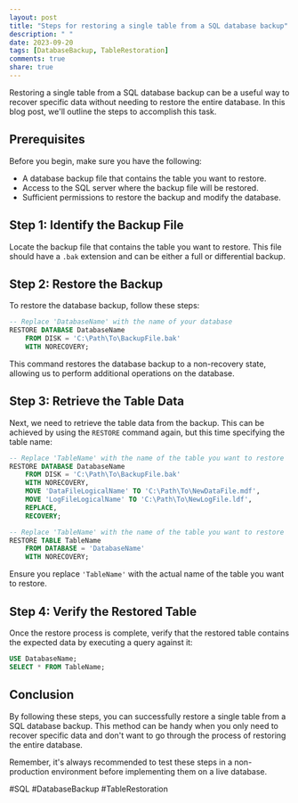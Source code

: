 ```yaml
---
layout: post
title: "Steps for restoring a single table from a SQL database backup"
description: " "
date: 2023-09-20
tags: [DatabaseBackup, TableRestoration]
comments: true
share: true
---
```


Restoring a single table from a SQL database backup can be a useful way to recover specific data without needing to restore the entire database. In this blog post, we'll outline the steps to accomplish this task.

## Prerequisites
Before you begin, make sure you have the following:

- A database backup file that contains the table you want to restore.
- Access to the SQL server where the backup file will be restored.
- Sufficient permissions to restore the backup and modify the database.

## Step 1: Identify the Backup File
Locate the backup file that contains the table you want to restore. This file should have a `.bak` extension and can be either a full or differential backup.

## Step 2: Restore the Backup
To restore the database backup, follow these steps:

```sql
-- Replace 'DatabaseName' with the name of your database
RESTORE DATABASE DatabaseName
    FROM DISK = 'C:\Path\To\BackupFile.bak'
    WITH NORECOVERY;
```

This command restores the database backup to a non-recovery state, allowing us to perform additional operations on the database.

## Step 3: Retrieve the Table Data
Next, we need to retrieve the table data from the backup. This can be achieved by using the `RESTORE` command again, but this time specifying the table name:

```sql
-- Replace 'TableName' with the name of the table you want to restore
RESTORE DATABASE DatabaseName
    FROM DISK = 'C:\Path\To\BackupFile.bak'
    WITH NORECOVERY,
    MOVE 'DataFileLogicalName' TO 'C:\Path\To\NewDataFile.mdf',
    MOVE 'LogFileLogicalName' TO 'C:\Path\To\NewLogFile.ldf',
    REPLACE,
    RECOVERY;

-- Replace 'TableName' with the name of the table you want to restore
RESTORE TABLE TableName
    FROM DATABASE = 'DatabaseName'
    WITH NORECOVERY;
```

Ensure you replace `'TableName'` with the actual name of the table you want to restore.

## Step 4: Verify the Restored Table
Once the restore process is complete, verify that the restored table contains the expected data by executing a query against it:

```sql
USE DatabaseName;
SELECT * FROM TableName;
```

## Conclusion
By following these steps, you can successfully restore a single table from a SQL database backup. This method can be handy when you only need to recover specific data and don't want to go through the process of restoring the entire database.

Remember, it's always recommended to test these steps in a non-production environment before implementing them on a live database.

#SQL #DatabaseBackup #TableRestoration